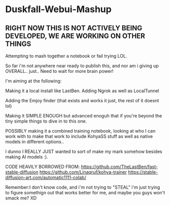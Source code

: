 # Duskfall-Webui-Mashup

## RIGHT NOW THIS IS NOT ACTIVELY BEING DEVELOPED, WE ARE WORKING ON OTHER THINGS

Attempting to mash together a notebook or fail trying LOL.

So far i'm not anywhere near ready to publish this, and nor am i giving up OVERALL.. just..
Need to wait for more brain power!

I'm aiming at the following:

Making it a local install like LastBen.
Adding Ngrok as well as LocalTunnel 

Adding the Emjoy finder (that exists and works it just, the rest of it doesnt lol) 

Making it SIMPLE ENOUGH but advanced enoguh that if you're beyond the tiny simple things to dive in to this one. 

POSSIBLY making it a combined training notebook, looking at who I can work with to make that work to include KohyaSS stuff as well as native models in different options.. 

I dunno I REALLY JUST wanted to sort of make my mark somehow besides making AI models :). 

CODE HEAVILY BORROWED FROM:
https://github.com/TheLastBen/fast-stable-diffusion
https://github.com/Linaqruf/kohya-trainer
https://stable-diffusion-art.com/automatic1111-colab/

Remember:I don't know code, and i'm not trying to "STEAL" i'm just trying to figure somethign out that works better for me, and maybe you guys won't smack me? XD
